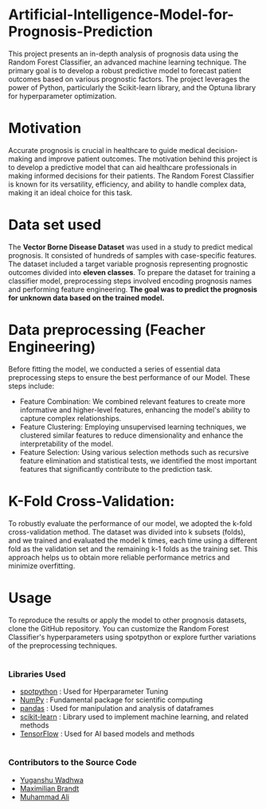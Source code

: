 # Artificial-Intelligence-Model-for-Prognosis-Prediction
This project presents an in-depth analysis of prognosis data using the Random Forest Classifier, an advanced machine learning technique. The primary goal is to develop a robust predictive model to forecast patient outcomes based on various prognostic factors. The project leverages the power of Python, particularly the Scikit-learn library, and the Optuna library for hyperparameter optimization.

# Motivation
Accurate prognosis is crucial in healthcare to guide medical decision-making and improve patient outcomes. The motivation behind this project is to develop a predictive model that can aid healthcare professionals in making informed decisions for their patients. The Random Forest Classifier is known for its versatility, efficiency, and ability to handle complex data, making it an ideal choice for this task.

# Data set used 
The **Vector Borne Disease Dataset** was used in a study to predict medical prognosis. It consisted of hundreds of samples with case-specific features. The dataset included a target variable prognosis representing prognostic outcomes divided into **eleven classes**. To prepare the dataset for training a classifier model, preprocessing steps involved encoding prognosis names and performing feature engineering. **The goal was to predict the prognosis for unknown data based on the trained model.** 

# Data preprocessing (Feacher Engineering)
Before fitting the model, we conducted a series of essential data preprocessing steps to ensure the best performance of our Model. 
These steps include:
* Feature Combination: We combined relevant features to create more informative and higher-level features, enhancing the model's ability to capture complex relationships.
* Feature Clustering: Employing unsupervised learning techniques, we clustered similar features to reduce dimensionality and enhance the interpretability of the model.
* Feature Selection: Using various selection methods such as recursive feature elimination and statistical tests, we identified the most important features that significantly contribute to the prediction task.

# K-Fold Cross-Validation:
To robustly evaluate the performance of our model, we adopted the k-fold cross-validation method. The dataset was divided into k subsets (folds), and we trained and evaluated the model k times, each time using a different fold as the validation set and the remaining k-1 folds as the training set. This approach helps us to obtain more reliable performance metrics and minimize overfitting.

# Usage
To reproduce the results or apply the model to other prognosis datasets, clone the GitHub repository. You can customize the Random Forest Classifier's hyperparameters using spotpython or explore further variations of the preprocessing techniques.


#
### Libraries Used
* [spotpython](https://www.gm.th-koeln.de/~bartz/site/) : Used for Hperparameter Tuning
* [NumPy](https://numpy.org/) : Fundamental package for scientific computing
* [pandas](https://pandas.pydata.org/) : Used for manipulation and analysis of dataframes
* [scikit-learn](https://scikit-learn.org/stable/) : Library used to implement machine learning, and related methods
* [TensorFlow](https://www.tensorflow.org/) : Used for AI based models and methods

# 
### Contributors to the Source Code
* [Yuganshu Wadhwa](https://github.com/YuganshuWadhwa) 
* [Maximilian Brandt](https://github.com/brandeyy) 
* [Muhammad Ali](https://github.com/MuhammadAliacc) 

